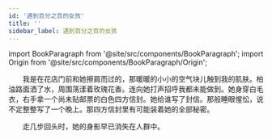 ```yaml
---
id: '遇到百分之百的女孩'
title: ''
sidebar_label: 遇到百分之百的女孩
---
```


import BookParagraph from '@site/src/components/BookParagraph';
import Origin from '@site/src/components/BookParagraph/Origin';

<BookParagraph section="一">
&emsp;&emsp;我是在花店门前和她擦肩而过的，那暖暖的小小的空气块儿触到我的肌肤。柏油路面洒了水，周围荡漾着玫瑰花香。连向她打声招呼我都未能做到。她身穿白毛衣，右手拿一个尚未贴邮票的白色四方信封。她给谁写了封信。那般睡眼惺忪，说不定整整写了一个晚上。那四方信封里有可能装着她的全部秘密。

&emsp;&emsp;走几步回头时，她的身影早已消失在人群中。
</BookParagraph>

<BookParagraph section="">
&emsp;&emsp;
</BookParagraph>

<Origin book_name="《遇到百分之百的女孩》" author="村上春树" />